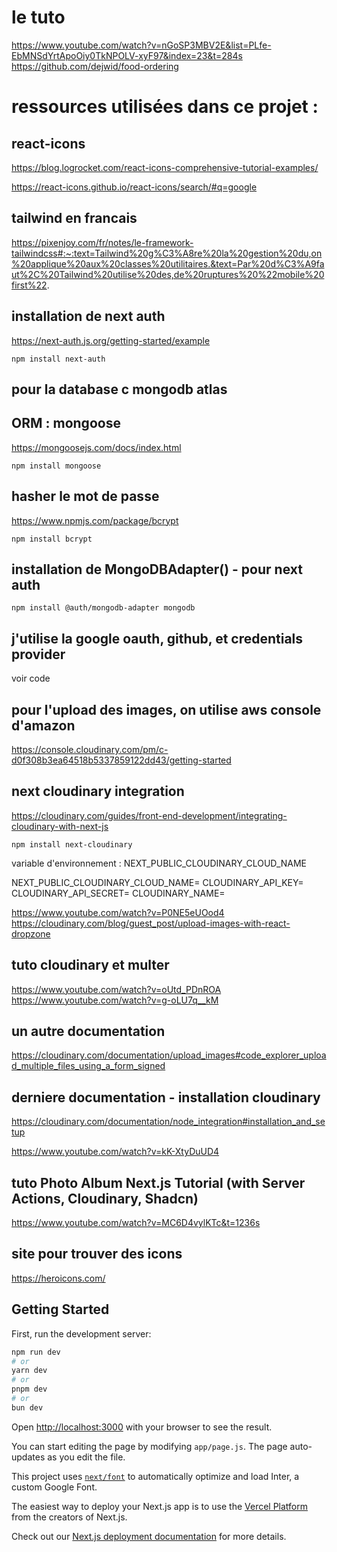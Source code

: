 

# le tuto
https://www.youtube.com/watch?v=nGoSP3MBV2E&list=PLfe-EbMNSdYrtApoOiy0TkNPOLV-xyF97&index=23&t=284s
https://github.com/dejwid/food-ordering

# ressources utilisées dans ce projet :
## react-icons
https://blog.logrocket.com/react-icons-comprehensive-tutorial-examples/

https://react-icons.github.io/react-icons/search/#q=google


## tailwind en francais
https://pixenjoy.com/fr/notes/le-framework-tailwindcss#:~:text=Tailwind%20g%C3%A8re%20la%20gestion%20du,on%20applique%20aux%20classes%20utilitaires.&text=Par%20d%C3%A9faut%2C%20Tailwind%20utilise%20des,de%20ruptures%20%22mobile%20first%22.

## installation de next auth
https://next-auth.js.org/getting-started/example

```
npm install next-auth
```

## pour la database c mongodb atlas

## ORM : mongoose
https://mongoosejs.com/docs/index.html

```
npm install mongoose
```	

## hasher le mot de passe
https://www.npmjs.com/package/bcrypt

```
npm install bcrypt
```	

## installation de MongoDBAdapter() - pour next auth

```
npm install @auth/mongodb-adapter mongodb
```	

## j'utilise la google oauth, github, et credentials provider
voir code


## pour l'upload des images, on utilise aws console d'amazon
https://console.cloudinary.com/pm/c-d0f308b3ea64518b5337859122dd43/getting-started

## next cloudinary integration
https://cloudinary.com/guides/front-end-development/integrating-cloudinary-with-next-js

```
npm install next-cloudinary
```	

variable d'environnement : NEXT_PUBLIC_CLOUDINARY_CLOUD_NAME 

NEXT_PUBLIC_CLOUDINARY_CLOUD_NAME=
CLOUDINARY_API_KEY=
CLOUDINARY_API_SECRET=
CLOUDINARY_NAME=

https://www.youtube.com/watch?v=P0NE5eUOod4
https://cloudinary.com/blog/guest_post/upload-images-with-react-dropzone

## tuto cloudinary et multer
https://www.youtube.com/watch?v=oUtd_PDnROA
https://www.youtube.com/watch?v=g-oLU7q__kM


## un autre documentation
https://cloudinary.com/documentation/upload_images#code_explorer_upload_multiple_files_using_a_form_signed

## derniere documentation - installation cloudinary
https://cloudinary.com/documentation/node_integration#installation_and_setup

https://www.youtube.com/watch?v=kK-XtyDuUD4

## tuto Photo Album Next.js Tutorial (with Server Actions, Cloudinary, Shadcn)
https://www.youtube.com/watch?v=MC6D4vylKTc&t=1236s


## site pour trouver des icons
https://heroicons.com/


## Getting Started


First, run the development server:

```bash
npm run dev
# or
yarn dev
# or
pnpm dev
# or
bun dev
```

Open [http://localhost:3000](http://localhost:3000) with your browser to see the result.

You can start editing the page by modifying `app/page.js`. The page auto-updates as you edit the file.

This project uses [`next/font`](https://nextjs.org/docs/basic-features/font-optimization) to automatically optimize and load Inter, a custom Google Font.



The easiest way to deploy your Next.js app is to use the [Vercel Platform](https://vercel.com/new?utm_medium=default-template&filter=next.js&utm_source=create-next-app&utm_campaign=create-next-app-readme) from the creators of Next.js.

Check out our [Next.js deployment documentation](https://nextjs.org/docs/deployment) for more details.

